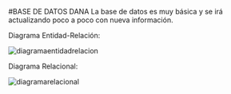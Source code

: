 #BASE DE DATOS DANA
La base de datos es muy básica y se irá actualizando poco a poco con nueva información.

Diagrama Entidad-Relación: 

![diagramaentidadrelacion](https://github.com/user-attachments/assets/8ea598c9-24f4-4a7d-a74d-5dd8117a1ca9)

Diagrama Relacional: 

![diagramarelacional](https://github.com/user-attachments/assets/f8df1865-b6bc-432a-8080-8a2d7085946b)

